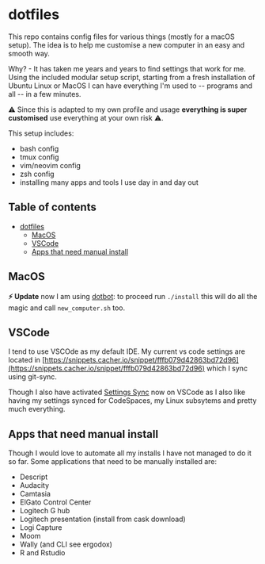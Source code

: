# dotfiles

This repo contains config files for various things (mostly for a macOS setup). The idea is to help me customise a new computer in an easy and smooth way.

Why? - It has taken me years and years to find settings that work for me. Using the included modular setup script, starting from a fresh installation of Ubuntu Linux or MacOS I can have everything I'm used to -- programs and all -- in a few minutes.

:warning: Since this is adapted to my own profile and usage **everything is super customised** use everything at your own risk :warning:.

This setup includes:
- bash config
- tmux config
- vim/neovim config
- zsh config
- installing many apps and tools I use day in and day out

## Table of contents

- [dotfiles](#dotfiles)
  - [MacOS](#macos)
  - [VSCode](#vscode)
  - [Apps that need manual install](#apps-that-need-manual-install)

## MacOS

**:zap: Update** now I am using [dotbot](https://github.com/anishathalye/dotbot#getting-started):
to proceed run `./install` this will do all the magic and call `new_computer.sh` too.

## VSCode

I tend to use VSCOde as my default IDE. My current vs code settings are located in [https://snippets.cacher.io/snippet/fffb079d42863bd72d96](https://snippets.cacher.io/snippet/fffb079d42863bd72d96) which I sync using git-sync.

Though I also have activated [Settings Sync](https://code.visualstudio.com/docs/editor/settings-sync) now on VSCode as I also like having my settings synced for CodeSpaces, my Linux subsytems and pretty much everything.

## Apps that need manual install

Though I would love to automate all my installs I have not managed to do it so far. Some applications that need to be manually installed are:

- Descript
- Audacity
- Camtasia
- ElGato Control Center
- Logitech G hub
- Logitech presentation (install from cask download)
- Logi Capture
- Moom
- Wally  (and CLI see ergodox)
- R and Rstudio
